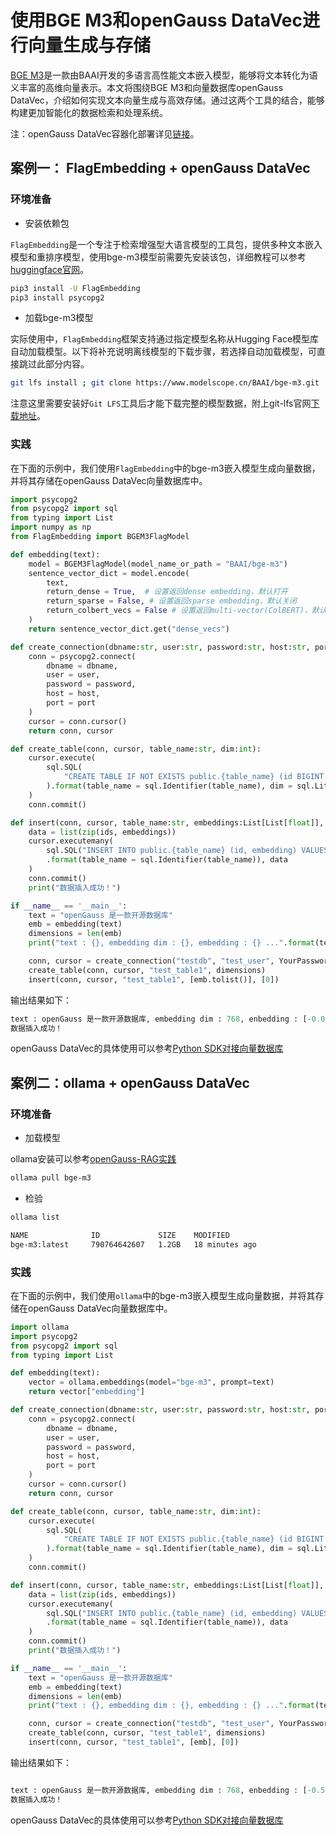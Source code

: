# 使用BGE M3和openGauss DataVec进行向量生成与存储
[BGE M3](https://huggingface.co/BAAI/bge-m3)是一款由BAAI开发的多语言高性能文本嵌入模型，能够将文本转化为语义丰富的高维向量表示。本文将围绕BGE M3和向量数据库openGauss DataVec，介绍如何实现文本向量生成与高效存储。通过这两个工具的结合，能够构建更加智能化的数据检索和处理系统。

注：openGauss DataVec容器化部署详见[链接](https://docs.opengauss.org/zh/docs/latest-lite/docs/InstallationGuide/%E5%AE%B9%E5%99%A8%E9%95%9C%E5%83%8F%E5%AE%89%E8%A3%85.html)。
## 案例一： FlagEmbedding + openGauss DataVec
### 环境准备
- 安装依赖包

`FlagEmbedding`是一个专注于检索增强型大语言模型的工具包，提供多种文本嵌入模型和重排序模型，使用bge-m3模型前需要先安装该包，详细教程可以参考[huggingface官网](https://huggingface.co/BAAI/bge-m3)。
```bash
pip3 install -U FlagEmbedding
pip3 install psycopg2
```
- 加载bge-m3模型

实际使用中，`FlagEmbedding`框架支持通过指定模型名称从Hugging Face模型库自动加载模型。以下将补充说明离线模型的下载步骤，若选择自动加载模型，可直接跳过此部分内容。
```bash
git lfs install ; git clone https://www.modelscope.cn/BAAI/bge-m3.git
```
注意这里需要安装好`Git LFS`工具后才能下载完整的模型数据，附上git-lfs官网[下载地址](https://packagecloud.io/github/git-lfs)。


### 实践
在下面的示例中，我们使用`FlagEmbedding`中的bge-m3嵌入模型生成向量数据，并将其存储在openGauss DataVec向量数据库中。
```python
import psycopg2
from psycopg2 import sql
from typing import List
import numpy as np
from FlagEmbedding import BGEM3FlagModel

def embedding(text):
    model = BGEM3FlagModel(model_name_or_path = "BAAI/bge-m3")
    sentence_vector_dict = model.encode(
        text,
        return_dense = True,  # 设置返回dense embedding，默认打开
        return_sparse = False, # 设置返回sparse embedding，默认关闭
        return_colbert_vecs = False # 设置返回multi-vector(ColBERT)，默认关闭
    )
    return sentence_vector_dict.get("dense_vecs")

def create_connection(dbname:str, user:str, password:str, host:str, port:int):
    conn = psycopg2.connect(
        dbname = dbname,
        user = user,
        password = password,
        host = host,
        port = port
    )
    cursor = conn.cursor()
    return conn, cursor

def create_table(conn, cursor, table_name:str, dim:int):
    cursor.execute(
        sql.SQL(
            "CREATE TABLE IF NOT EXISTS public.{table_name} (id BIGINT PRIMARY KEY, embedding vector({dim}));"
        ).format(table_name = sql.Identifier(table_name), dim = sql.Literal(dim))
    )
    conn.commit()

def insert(conn, cursor, table_name:str, embeddings:List[List[float]], ids:List[int]):
    data = list(zip(ids, embeddings))
    cursor.executemany(
        sql.SQL("INSERT INTO public.{table_name} (id, embedding) VALUES(%s, %s);")
        .format(table_name = sql.Identifier(table_name)), data
    )
    conn.commit()
    print("数据插入成功！")

if __name__ == '__main__':
    text = "openGauss 是一款开源数据库"
    emb = embedding(text)
    dimensions = len(emb)
    print("text : {}, embedding dim : {}, embedding : {} ...".format(text, dimensions, emb[:10]))

    conn, cursor = create_connection("testdb", "test_user", YourPassword, "localhost", 5432)
    create_table(conn, cursor, "test_table1", dimensions)
    insert(conn, cursor, "test_table1", [emb.tolist()], [0])
```

输出结果如下：
```python
text : openGauss 是一款开源数据库, embedding dim : 768, enbedding : [-0.05427849 -0.02701874 -0.05441538 0.0294214 -0.01936925 -0.00815862 0.01310737 -0.0480913 0.01261776 0.2954952] ...
数据插入成功！
```
openGauss DataVec的具体使用可以参考[Python SDK对接向量数据库](integrationPython.md)

## 案例二：ollama + openGauss DataVec
### 环境准备
- 加载模型

ollama安装可以参考[openGauss-RAG实践](openGauss-RAG实践.md)
```bash
ollama pull bge-m3
```
- 检验

```bash
ollama list

NAME              ID             SIZE    MODIFIED
bge-m3:latest     790764642607   1.2GB   18 minutes ago
```

### 实践
在下面的示例中，我们使用`ollama`中的bge-m3嵌入模型生成向量数据，并将其存储在openGauss DataVec向量数据库中。
```python
import ollama
import psycopg2
from psycopg2 import sql
from typing import List

def embedding(text):
    vector = ollama.embeddings(model="bge-m3", prompt=text)
    return vector["embedding"]

def create_connection(dbname:str, user:str, password:str, host:str, port:int):
    conn = psycopg2.connect(
        dbname = dbname,
        user = user,
        password = password,
        host = host,
        port = port
    )
    cursor = conn.cursor()
    return conn, cursor

def create_table(conn, cursor, table_name:str, dim:int):
    cursor.execute(
        sql.SQL(
            "CREATE TABLE IF NOT EXISTS public.{table_name} (id BIGINT PRIMARY KEY, embedding vector({dim}));"
        ).format(table_name = sql.Identifier(table_name), dim = sql.Literal(dim))
    )
    conn.commit()

def insert(conn, cursor, table_name:str, embeddings:List[List[float]], ids:List[int]):
    data = list(zip(ids, embeddings))
    cursor.executemany(
        sql.SQL("INSERT INTO public.{table_name} (id, embedding) VALUES(%s, %s);")
        .format(table_name = sql.Identifier(table_name)), data
    )
    conn.commit()
    print("数据插入成功！")

if __name__ == '__main__':
    text = "openGauss 是一款开源数据库"
    emb = embedding(text)
    dimensions = len(emb)
    print("text : {}, embedding dim : {}, embedding : {} ...".format(text, dimensions, emb[:10]))

    conn, cursor = create_connection("testdb", "test_user", YourPassword, "localhost", 5432)
    create_table(conn, cursor, "test_table1", dimensions)
    insert(conn, cursor, "test_table1", [emb], [0])
```

输出结果如下：
```python

text : openGauss 是一款开源数据库, embedding dim : 768, enbedding : [-0.5359194278717041, 1.3424185514450073, -3.524909734725952, -1.0017194747924805, -0.1950572431087494, 0.28160029649734497, -0.473337858915329, 0.08056074380874634, -0.22012852132320404, -0.9982725977897644] ...
数据插入成功！
```
openGauss DataVec的具体使用可以参考[Python SDK对接向量数据库](integrationPython.md)